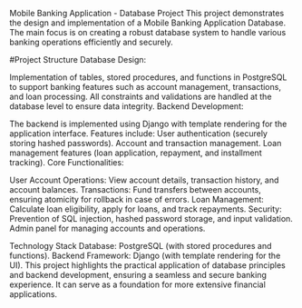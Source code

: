 Mobile Banking Application - Database Project
This project demonstrates the design and implementation of a Mobile Banking Application Database. The main focus is on creating a robust database system to handle various banking operations efficiently and securely.

#Project Structure
Database Design:

Implementation of tables, stored procedures, and functions in PostgreSQL to support banking features such as account management, transactions, and loan processing.
All constraints and validations are handled at the database level to ensure data integrity.
Backend Development:

The backend is implemented using Django with template rendering for the application interface. Features include:
User authentication (securely storing hashed passwords).
Account and transaction management.
Loan management features (loan application, repayment, and installment tracking).
Core Functionalities:

User Account Operations: View account details, transaction history, and account balances.
Transactions: Fund transfers between accounts, ensuring atomicity for rollback in case of errors.
Loan Management: Calculate loan eligibility, apply for loans, and track repayments.
Security: Prevention of SQL injection, hashed password storage, and input validation.
Admin panel for managing accounts and operations.

Technology Stack
Database: PostgreSQL (with stored procedures and functions).
Backend Framework: Django (with template rendering for the UI).
This project highlights the practical application of database principles and backend development, ensuring a seamless and secure banking experience. It can serve as a foundation for more extensive financial applications.

